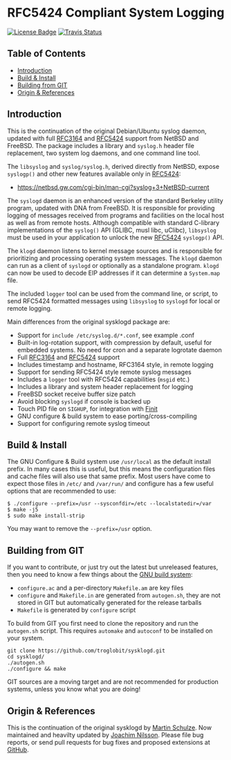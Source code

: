 RFC5424 Compliant System Logging
================================
[![License Badge][]][License] [![Travis Status][]][Travis]

Table of Contents
-----------------

* [Introduction](#introduction)
* [Build & Install](#build--install)
* [Building from GIT](#building-from-git)
* [Origin & References](#origin--references)

Introduction
------------

This is the continuation of the original Debian/Ubuntu syslog daemon,
updated with full [RFC3164][] and [RFC5424][] support from NetBSD and
FreeBSD.  The package includes a library and `syslog.h` header file
replacement, two system log daemons, and one command line tool.

The `libsyslog` and `syslog/syslog.h`, derived directly from NetBSD,
expose `syslogp()` and other new features available only in [RFC5424][]:

- https://netbsd.gw.com/cgi-bin/man-cgi?syslog+3+NetBSD-current

The `syslogd` daemon is an enhanced version of the standard Berkeley
utility program, updated with DNA from FreeBSD.  It is responsible for
providing logging of messages received from programs and facilities on
the local host as well as from remote hosts.  Although compatible with
standard C-library implementations of the `syslog()` API (GLIBC, musl
libc, uClibc), `libsyslog` must be used in your application to unlock
the new [RFC5424][] `syslogp()` API.

The `klogd` daemon listens to kernel message sources and is responsible
for prioritizing and processing operating system messages.  The `klogd`
daemon can run as a client of `syslogd` or optionally as a standalone
program.  `klogd` can now be used to decode EIP addresses if it can
determine a `System.map` file.

The included `logger` tool can be used from the command line, or script,
to send RFC5424 formatted messages using `libsyslog` to `syslogd` for
local or remote logging.

Main differences from the original sysklogd package are:

- Support for `include /etc/syslog.d/*.conf`, see example .conf
- Built-in log-rotation support, with compression by default, useful for
  embedded systems.  No need for cron and a separate logrotate daemon
- Full [RFC3164][] and [RFC5424][] support
- Includes timestamp and hostname, RFC3164 style, in remote logging
- Support for sending RFC5424 style remote syslog messages
- Includes a `logger` tool with RFC5424 capabilities (`msgid` etc.)
- Includes a library and system header replacement for logging
- FreeBSD socket receive buffer size patch
- Avoid blocking `syslogd` if console is backed up
- Touch PID file on `SIGHUP`, for integration with [Finit][]
- GNU configure & build system to ease porting/cross-compiling
- Support for configuring remote syslog timeout


Build & Install
---------------

The GNU Configure & Build system use `/usr/local` as the default install
prefix.  In many cases this is useful, but this means the configuration
files and cache files will also use that same prefix.  Most users have
come to expect those files in `/etc/` and `/var/run/` and configure has
a few useful options that are recommended to use:

    $ ./configure --prefix=/usr --sysconfdir=/etc --localstatedir=/var
    $ make -j5
    $ sudo make install-strip

You may want to remove the `--prefix=/usr` option.


Building from GIT
-----------------

If you want to contribute, or just try out the latest but unreleased
features, then you need to know a few things about the [GNU build
system][buildsystem]:

- `configure.ac` and a per-directory `Makefile.am` are key files
- `configure` and `Makefile.in` are generated from `autogen.sh`,
  they are not stored in GIT but automatically generated for the
  release tarballs
- `Makefile` is generated by `configure` script

To build from GIT you first need to clone the repository and run the
`autogen.sh` script.  This requires `automake` and `autoconf` to be
installed on your system.

    git clone https://github.com/troglobit/sysklogd.git
    cd sysklogd/
    ./autogen.sh
    ./configure && make

GIT sources are a moving target and are not recommended for production
systems, unless you know what you are doing!


Origin & References
-------------------

This is the continuation of the original sysklogd by [Martin Schulze][].
Now maintained and heavilty updated by [Joachim Nilsson][].  Please file
bug reports, or send pull requests for bug fixes and proposed extensions
at [GitHub][].

[RFC3164]:          https://tools.ietf.org/html/rfc3164
[RFC5424]:          https://tools.ietf.org/html/rfc5424
[Martin Schulze]:   http://www.infodrom.org/projects/sysklogd/
[Joachim Nilsson]:  http://troglobit.com
[Finit]:            https://github.com/troglobit/finit
[GitHub]:           https://github.com/troglobit/sysklogd
[buildsystem]:      https://airs.com/ian/configure/
[License]:          https://en.wikipedia.org/wiki/GPL_license
[License Badge]:    https://img.shields.io/badge/License-GPL%20v2-blue.svg
[Travis]:           https://travis-ci.org/troglobit/sysklogd
[Travis Status]:    https://travis-ci.org/troglobit/sysklogd.png?branch=master
